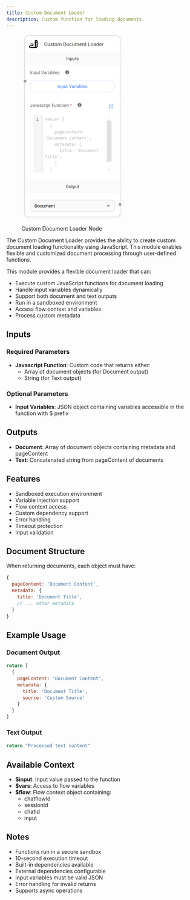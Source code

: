 ```yaml
---
title: Custom Document Loader
description: Custom function for loading documents.
---
```


<figure><img src="/assets/image_custom-loader (1).png" alt="" width="269"><figcaption><p>Custom Document Loader Node</p></figcaption></figure>

The Custom Document Loader provides the ability to create custom document loading functionality using JavaScript. This module enables flexible and customized document processing through user-defined functions.

This module provides a flexible document loader that can:
- Execute custom JavaScript functions for document loading
- Handle input variables dynamically
- Support both document and text outputs
- Run in a sandboxed environment
- Access flow context and variables
- Process custom metadata

## Inputs

### Required Parameters
- **Javascript Function**: Custom code that returns either:
  - Array of document objects (for Document output)
  - String (for Text output)

### Optional Parameters
- **Input Variables**: JSON object containing variables accessible in the function with $ prefix

## Outputs

- **Document**: Array of document objects containing metadata and pageContent
- **Text**: Concatenated string from pageContent of documents

## Features
- Sandboxed execution environment
- Variable injection support
- Flow context access
- Custom dependency support
- Error handling
- Timeout protection
- Input validation

## Document Structure
When returning documents, each object must have:
```javascript
{
  pageContent: 'Document Content',
  metadata: {
    title: 'Document Title',
    // ... other metadata
  }
}
```

## Example Usage

### Document Output
```javascript
return [
  {
    pageContent: 'Document Content',
    metadata: {
      title: 'Document Title',
      source: 'Custom Source'
    }
  }
]
```

### Text Output
```javascript
return "Processed text content"
```

## Available Context
- **$input**: Input value passed to the function
- **$vars**: Access to flow variables
- **$flow**: Flow context object containing:
  - chatflowId
  - sessionId
  - chatId
  - input

## Notes
- Functions run in a secure sandbox
- 10-second execution timeout
- Built-in dependencies available
- External dependencies configurable
- Input variables must be valid JSON
- Error handling for invalid returns
- Supports async operations
